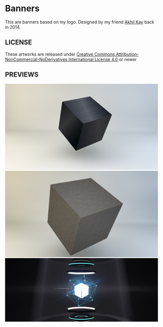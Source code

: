 # Banners
This are banners based on my logo. Designed by my friend [Akhil Kay](https://deviantart.com/akhilkay) back in 2014.

## LICENSE
These artworks are released under [Creative Commons Attribution-NonCommercial-NoDerivatives International License 4.0](https://creativecommons.org/licenses/by-nc-nd/4.0/) or newer

## PREVIEWS
![](Brushed%20Metal%20Cube.jpg)
![](Metal%20Weave%20Cube.jpg)
![](HEXcube%20Lab.jpg)
